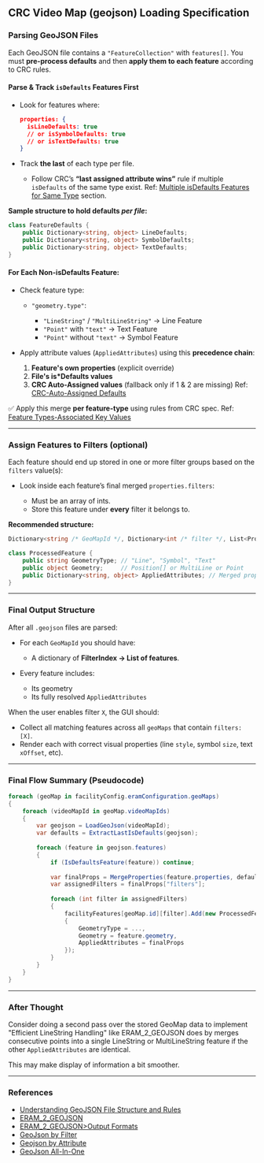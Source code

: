 ## CRC Video Map (geojson) Loading Specification

### Parsing GeoJSON Files

Each GeoJSON file contains a `"FeatureCollection"` with `features[]`.
You must **pre-process defaults** and then **apply them to each feature** according to CRC rules.

#### Parse & Track `isDefaults` Features First

* Look for features where:

  ```json
  properties: {
    isLineDefaults: true
    // or isSymbolDefaults: true
    // or isTextDefaults: true
  }
  ```

* Track **the last** of each type per file.

  * Follow CRC’s **“last assigned attribute wins”** rule if multiple `isDefaults` of the same type exist. Ref: [Multiple isDefaults Features for Same Type](https://github.com/KSanders7070/Understanding_CRC_GeoJsons/blob/main/Understanding_CRC_GeoJsons.md#multiple-isdefaults-features-for-same-type) section.

**Sample structure to hold defaults *per file*:**

```csharp
class FeatureDefaults {
    public Dictionary<string, object> LineDefaults;
    public Dictionary<string, object> SymbolDefaults;
    public Dictionary<string, object> TextDefaults;
}
```

#### For Each **Non-isDefaults** Feature:

* Check feature type:

  * `"geometry.type"`:

    * `"LineString"` / `"MultiLineString"` → Line Feature
    * `"Point"` with `"text"` → Text Feature
    * `"Point"` without `"text"` → Symbol Feature

* Apply attribute values (`AppliedAttributes`) using this **precedence chain**:

  1. **Feature's own properties** (explicit override)
  2. **File's is\*Defaults values**
  3. **CRC Auto-Assigned values** (fallback only if 1 & 2 are missing) Ref: [CRC-Auto-Assigned Defaults](https://github.com/KSanders7070/Understanding_CRC_GeoJsons/blob/main/Understanding_CRC_GeoJsons.md#keyvalue-assignments---crc-auto-assigned-defaults)

✅ Apply this merge **per feature-type** using rules from CRC spec. Ref: [Feature Types-Associated Key Values](https://github.com/KSanders7070/Understanding_CRC_GeoJsons/blob/main/Understanding_CRC_GeoJsons.md#geojson-feature-types--associated-keysvalues)

---

### Assign Features to Filters (optional)

Each feature should end up stored in one or more filter groups based on the `filters` value(s):

* Look inside each feature’s final merged `properties.filters`:

  * Must be an array of ints.
  * Store this feature under **every** filter it belongs to.

**Recommended structure:**

```csharp
Dictionary<string /* GeoMapId */, Dictionary<int /* filter */, List<ProcessedFeature>>> facilityFeatures;
```

```csharp
class ProcessedFeature {
    public string GeometryType; // "Line", "Symbol", "Text"
    public object Geometry;     // Position[] or MultiLine or Point
    public Dictionary<string, object> AppliedAttributes; // Merged props: style, size, etc.
}
```

---

### Final Output Structure

After all `.geojson` files are parsed:

* For each `GeoMapId` you should have:

  * A dictionary of **FilterIndex → List of features**.
* Every feature includes:

  * Its geometry
  * Its fully resolved `AppliedAttributes`

When the user enables filter `X`, the GUI should:

* Collect all matching features across all `geoMaps` that contain `filters: [X]`.
* Render each with correct visual properties (line `style`, symbol `size`, text `xOffset`, etc).

---

### Final Flow Summary (Pseudocode)

```csharp
foreach (geoMap in facilityConfig.eramConfiguration.geoMaps)
{
    foreach (videoMapId in geoMap.videoMapIds)
    {
        var geojson = LoadGeoJson(videoMapId);
        var defaults = ExtractLastIsDefaults(geojson);
        
        foreach (feature in geojson.features)
        {
            if (IsDefaultsFeature(feature)) continue;
            
            var finalProps = MergeProperties(feature.properties, defaults, feature.type);
            var assignedFilters = finalProps["filters"];
            
            foreach (int filter in assignedFilters)
            {
                facilityFeatures[geoMap.id][filter].Add(new ProcessedFeature
                {
                    GeometryType = ...,
                    Geometry = feature.geometry,
                    AppliedAttributes = finalProps
                });
            }
        }
    }
}
```

---

### After Thought

Consider doing a second pass over the stored GeoMap data to implement "Efficient LineString Handling" like ERAM_2_GEOJSON does by merges consecutive points into a single LineString or MultiLineString feature if the other `AppliedAttributes` are identical.

This may make display of information a bit smoother.


---

### References

* [Understanding GeoJSON File Structure and Rules](https://github.com/KSanders7070/Understanding_CRC_GeoJsons/blob/main/Understanding_CRC_GeoJsons.md)
* [ERAM_2_GEOJSON](https://github.com/Nikolai558/ERAM_2_GEOJSON)
* [ERAM_2_GEOJSON>Output Formats](https://github.com/Nikolai558/ERAM_2_GEOJSON?tab=readme-ov-file#output-format-details)
* [GeoJson by Filter](https://github.com/Nikolai558/ERAM_2_GEOJSON/blob/master/HELPERS/GeoJsonGeneratorByFilters.cs)
* [Geojson by Attribute](https://github.com/Nikolai558/ERAM_2_GEOJSON/blob/master/HELPERS/GeoJsonGeneratorByAttributes.cs)
* [GeoJson All-In-One](https://github.com/Nikolai558/ERAM_2_GEOJSON/blob/master/HELPERS/GeoJsonGeneratorByRaw.cs)
